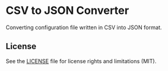# CSV to JSON Converter

Converting configuration file written in CSV into JSON format.

## License

See the [LICENSE](LICENSE.md) file for license rights and limitations (MIT).
